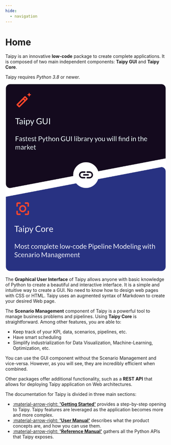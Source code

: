 ```yaml
---
hide:
  - navigation
---
```


# Home

Taipy is an innovative **low-code** package to create complete applications.
It is composed of two main independent components:
**Taipy GUI** and **Taipy Core**.

Taipy requires *Python 3.8* or newer.

<p align="center">
  <img alt="Taipy structure" src="images/taipy-structure-vector.svg">
</p>

The **Graphical User Interface** of Taipy allows anyone with basic knowledge of Python to create a beautiful and
interactive interface. It is a simple and intuitive way to create a GUI. No need to know how to design web pages
with CSS or HTML. Taipy uses an augmented syntax of Markdown to create your desired Web page.

The **Scenario Management** component of Taipy is a powerful tool to manage business problems and pipelines. Using
**Taipy Core** is straightforward. Among other features, you are able to:

- Keep track of your KPI, data, scenarios, pipelines, etc.
- Have smart scheduling
- Simplify industrialization for Data Visualization, Machine-Learning, Optimization, etc.

You can use the GUI component without the Scenario Management and vice-versa. However, as you will see, they are
incredibly efficient when combined.

Other packages offer additional functionality, such as a **REST API** that allows for deploying
Taipy application on Web architectures.

The documentation for Taipy is divided in three main sections:

- [:material-arrow-right: **'Getting Started'**](getting_started/index.md)
  provides a step-by-step opening to Taipy. Taipy features are leveraged as the application
  becomes more and more complex.
- [:material-arrow-right: **'User Manual'**](manuals/about.md)
  describes what the product concepts are, and how you can use them.
- [:material-arrow-right: **'Reference Manual'**](manuals/reference)
  gathers all the Python APIs that Taipy exposes.
